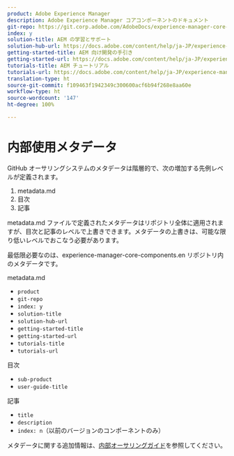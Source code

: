 ```yaml
---
product: Adobe Experience Manager
description: Adobe Experience Manager コアコンポーネントのドキュメント
git-repo: https://git.corp.adobe.com/AdobeDocs/experience-manager-core-components.ja-JP
index: y
solution-title: AEM の学習とサポート
solution-hub-url: https://docs.adobe.com/content/help/ja-JP/experience-manager-cloud-service/sites/home.html
getting-started-title: AEM 向け開発の手引き
getting-started-url: https://docs.adobe.com/content/help/ja-JP/experience-manager-cloud-service/core-concepts/home.html
tutorials-title: AEM チュートリアル
tutorials-url: https://docs.adobe.com/content/help/ja-JP/experience-manager-learn/cloud-service/overview.html
translation-type: ht
source-git-commit: f109463f1942349c300600acf6b94f268e8aa60e
workflow-type: ht
source-wordcount: '147'
ht-degree: 100%

---
```



# 内部使用メタデータ

GitHub オーサリングシステムのメタデータは階層的で、次の増加する先例レベルが定義されます。

1. metadata.md
1. 目次
1. 記事

metadata.md ファイルで定義されたメタデータはリポジトリ全体に適用されますが、目次と記事のレベルで上書きできます。メタデータの上書きは、可能な限り低いレベルでおこなう必要があります。

最低限必要なのは、experience-manager-core-components.en リポジトリ内のメタデータです。

metadata.md

* `product`
* `git-repo`
* `index: y`
* `solution-title`
* `solution-hub-url`
* `getting-started-title`
* `getting-started-url`
* `tutorials-title`
* `tutorials-url`

目次

* `sub-product`
* `user-guide-title`

記事

* `title`
* `description`
* `index: n`（以前のバージョンのコンポーネントのみ）

メタデータに関する追加情報は、[内部オーサリングガイド](https://docs.adobe.com/help/ja-JP/collaborative-doc-instructions/collaboration-guide/markdown/metadata.html#solution-metadata)を参照してください。
